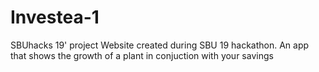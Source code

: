 # Investea-1
SBUhacks 19' project
Website created during SBU 19 hackathon. An app that shows the growth of a plant in conjuction with your savings
